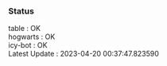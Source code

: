 ### Status


table : OK  
hogwarts : OK  
icy-bot : OK  
Latest Update : 2023-04-20 00:37:47.823590
